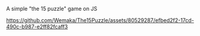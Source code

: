 A simple "the 15 puzzle" game on JS


https://github.com/Wemaka/The15Puzzle/assets/80529287/efbed2f2-17cd-490c-b987-e2ff82fcaff3

